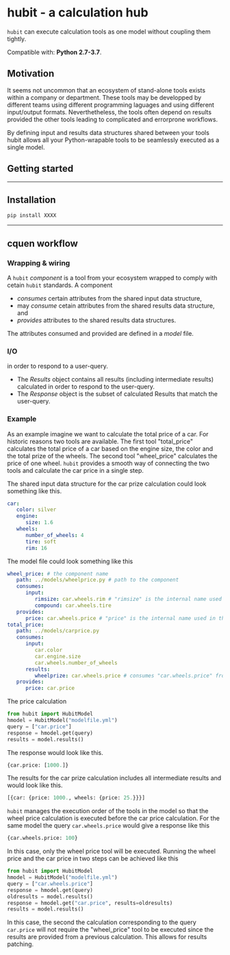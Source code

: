 ﻿# hubit - a calculation hub  

`hubit` can execute calculation tools as one model without coupling them tightly.

Compatible with: __Python 2.7-3.7__.

## Motivation
It seems not uncommon that an ecosystem of stand-alone tools exists within a company or department. These tools may be developped by  different teams using different programming laguages and using different input/output formats. Neverthetheless, the tools often depend on results provided the other tools leading to complicated and errorprone workflows.

By defining input and results data structures shared between your tools hubit allows all your Python-wrapable tools to be seamlessly executed as a single model.


## Getting started



------------------


## Installation

```sh
pip install XXXX
```

------------------


## cquen workflow

### Wrapping & wiring
A `hubit` _component_ is a tool from your ecosystem wrapped to comply with cetain `hubit` standards. A component 

- _consumes_ certain attributes from the shared input data structure, 
- may _consume_ cetain attributes from the shared results data structure, and 
- _provides_ attributes to the shared results data structures. 

The attributes consumed and provided are defined in a _model_ file.

### I/O
in order to respond to a user-query.
- The _Results_ object contains all results (including intermediate results) calculated in order to respond to the user-query.
- The _Response_ object is the subset of calculated Results that match the user-query.


### Example
As an example imagine we want to calculate the total price of a car. For historic reasons two tools are available. The first tool "total_price" calculates the total price of a car based on the engine size, the color and the total prize of the wheels. The second tool "wheel_price" calculates the price of one wheel. `hubit` provides a smooth way of connecting the two tools and calculate the car price in a single step.

The shared input data structure for the car prize calculation could look something like this.

```yml
car:
   color: silver
   engine:
      size: 1.6
   wheels:
      number_of_wheels: 4
      tire: soft
      rim: 16
```

The model file could look something like this 

```yml
wheel_price: # the component name
   path: ../models/wheelprice.py # path to the component
   consumes:
      input:
         rimsize: car.wheels.rim # "rimsize" is the internal name used in the "wheel_price" component. "car.wheels.rim" is a path in the shared input data structure
         compound: car.wheels.tire
   provides:
      price: car.wheels.price # "price" is the internal name used in the "wheel_price" component. "car.wheels.price" is a path in the shared results data structure
total_price: 
   path: ../models/carprice.py 
   consumes:
      input: 
         car.color
         car.engine.size
         car.wheels.number_of_wheels
      results:
         wheelprize: car.wheels.price # consumes "car.wheels.price" from the shared results data structure. 
   provides:
      price: car.price
```
The price calculation 

```python
from hubit import HubitModel
hmodel = HubitModel("modelfile.yml")
query = ["car.price"]
response = hmodel.get(query)
results = model.results()
```

The response would look like this.

```python
{car.price: [1000.]}
```

The results for the car prize calculation includes all intermediate results and would look like this.

```python
[{car: {price: 1000., wheels: {price: 25.}}}]
```

`hubit` manages the execution order of the tools in the model so that the wheel price calculation is executed before the car price calculation. For the same model the query `car.wheels.price` would give a response like this

```python
{car.wheels.price: 100}
```

In this case, only the wheel price tool will be executed. Running the wheel price and the car price in two steps can be achieved like this

```python
from hubit import HubitModel
hmodel = HubitModel("modelfile.yml")
query = ["car.wheels.price"]
response = hmodel.get(query)
oldresults = model.results()
response = hmodel.get("car.price", results=oldresults)
results = model.results()
```

In this case, the second the calculation corresponding to the query `car.price` will not require the "wheel_price" tool to be executed since the results are provided from a previous calculation. This allows for results patching.

